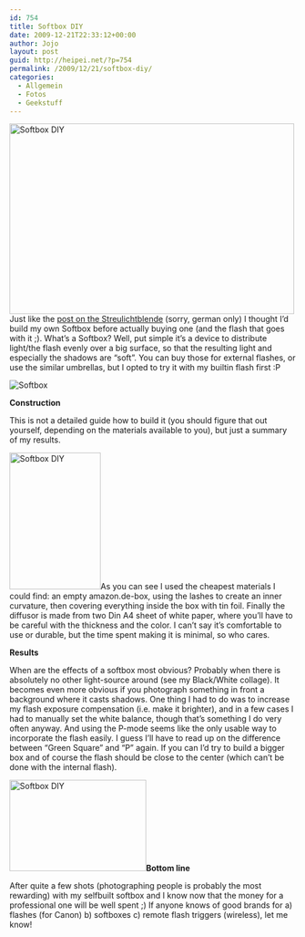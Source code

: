 ```yaml
---
id: 754
title: Softbox DIY
date: 2009-12-21T22:33:12+00:00
author: Jojo
layout: post
guid: http://heipei.net/?p=754
permalink: /2009/12/21/softbox-diy/
categories:
  - Allgemein
  - Fotos
  - Geekstuff
---
```

[<img data-echo="https://farm3.static.flickr.com/2719/4204217520_46c90e6bf5.jpg" width="500" height="334" alt="Softbox DIY" class="aligncenter" />](https://secure.flickr.com/photos/heipei/4204217520/ "Softbox DIY by heipei, on Flickr")Just like the [post on the Streulichtblende](https://heipei.net/2008/07/06/streulichtblende-diy/) (sorry, german only) I thought I&#8217;d build my own Softbox before actually buying one (and the flash that goes with it ;). What&#8217;s a Softbox? Well, put simple it&#8217;s a device to distribute light/the flash evenly over a big surface, so that the resulting light and especially the shadows are &#8220;soft&#8221;. You can buy those for external flashes, or use the similar umbrellas, but I opted to try it with my builtin flash first :P
  
<img data-echo="https://heipei.net/weblog/softbox_diy.jpg" alt="Softbox" class="aligncenter" />
  
**Construction**
  
This is not a detailed guide how to build it (you should figure that out yourself, depending on the materials available to you), but just a summary of my results.
  
[<img data-echo="https://farm3.static.flickr.com/2598/4204207632_2078d5cddb_m.jpg" width="160" height="240" alt="Softbox DIY" class="alignleft" />](https://secure.flickr.com/photos/heipei/4204207632/ "Softbox DIY by heipei, on Flickr")As you can see I used the cheapest materials I could find: an empty amazon.de-box, using the lashes to create an inner curvature, then covering everything inside the box with tin foil. Finally the diffusor is made from two Din A4 sheet of white paper, where you&#8217;ll have to be careful with the thickness and the color. I can&#8217;t say it&#8217;s comfortable to use or durable, but the time spent making it is minimal, so who cares.

**Results**
  
When are the effects of a softbox most obvious? Probably when there is absolutely no other light-source around (see my Black/White collage). It becomes even more obvious if you photograph something in front a background where it casts shadows. One thing I had to do was to increase my flash exposure compensation (i.e. make it brighter), and in a few cases I had to manually set the white balance, though that&#8217;s something I do very often anyway. And using the P-mode seems like the only usable way to incorporate the flash easily. I guess I&#8217;ll have to read up on the difference between &#8220;Green Square&#8221; and &#8220;P&#8221; again. If you can I&#8217;d try to build a bigger box and of course the flash should be close to the center (which can&#8217;t be done with the internal flash). 

[<img data-echo="https://farm3.static.flickr.com/2746/4204206028_1303bc7d35_m.jpg" width="240" height="160" alt="Softbox DIY" class="alignright" />](https://secure.flickr.com/photos/heipei/4204206028/ "Softbox DIY by heipei, on Flickr")**Bottom line**
  
After quite a few shots (photographing people is probably the most rewarding) with my selfbuilt softbox and I know now that the money for a professional one will be well spent ;) If anyone knows of good brands for a) flashes (for Canon) b) softboxes c) remote flash triggers (wireless), let me know!

